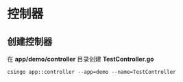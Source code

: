 # 控制器

## 创建控制器

在 **app/demo/controller** 目录创建 **TestController.go**

```
csingo app::controller --app=demo --name=TestController
```